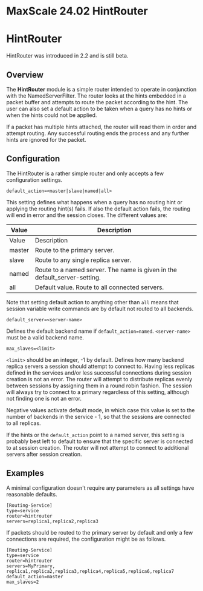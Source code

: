 
# MaxScale 24.02 HintRouter

# HintRouter


HintRouter was introduced in 2.2 and is still beta.


## Overview


The **HintRouter** module is a simple router intended to operate in conjunction
with the NamedServerFilter. The router looks at the hints embedded in a packet
buffer and attempts to route the packet according to the hint. The user can also
set a default action to be taken when a query has no hints or when the hints
could not be applied.


If a packet has multiple hints attached, the router will read them in order and
attempt routing. Any successful routing ends the process and any further hints
are ignored for the packet.


## Configuration


The HintRouter is a rather simple router and only accepts a few configuration
settings.



```
default_action=<master|slave|named|all>
```



This setting defines what happens when a query has no routing hint or applying
the routing hint(s) fails. If also the default action fails, the routing will
end in error and the session closes. The different values are:


| Value | Description |
| --- | --- |
| Value | Description |
| master | Route to the primary server. |
| slave | Route to any single replica server. |
| named | Route to a named server. The name is given in the default_server-setting. |
| all | Default value. Route to all connected servers. |


Note that setting default action to anything other than `all` means that session
variable write commands are by default not routed to all backends.



```
default_server=<server-name>
```



Defines the default backend name if `default_action=named`. `<server-name>` must
be a valid backend name.



```
max_slaves=<limit>
```



`<limit>` should be an integer, -1 by default. Defines how many backend replica
servers a session should attempt to connect to. Having less replicas defined in
the services and/or less successful connections during session creation is not
an error. The router will attempt to distribute replicas evenly between sessions
by assigning them in a round robin fashion. The session will always try to
connect to a primary regardless of this setting, although not finding one is not
an error.


Negative values activate default mode, in which case this value is set to the
number of backends in the service - 1, so that the sessions are connected to all
replicas.


If the hints or the `default_action` point to a named server, this setting is
probably best left to default to ensure that the specific server is connected to
at session creation. The router will not attempt to connect to additional
servers after session creation.


## Examples


A minimal configuration doesn't require any parameters as all settings have
reasonable defaults.



```
[Routing-Service]
type=service
router=hintrouter
servers=replica1,replica2,replica3
```



If packets should be routed to the primary server by default and only a few
connections are required, the configuration might be as follows.



```
[Routing-Service]
type=service
router=hintrouter
servers=MyPrimary, replica1,replica2,replica3,replica4,replica5,replica6,replica7
default_action=master
max_slaves=2
```

